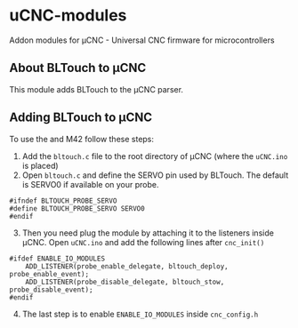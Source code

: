 # uCNC-modules
Addon modules for µCNC - Universal CNC firmware for microcontrollers

## About BLTouch to µCNC

This module adds BLTouch to the µCNC parser.

## Adding BLTouch to µCNC

To use the and M42 follow these steps:
1. Add the `bltouch.c` file to the root directory of µCNC (where the `uCNC.ino` is placed)
2. Open `bltouch.c` and define the SERVO pin used by BLTouch. The default is SERVO0 if available on your probe.

```
#ifndef BLTOUCH_PROBE_SERVO
#define BLTOUCH_PROBE_SERVO SERVO0
#endif
```



3. Then you need plug the module by attaching it to the listeners inside µCNC. Open `uCNC.ino` and add the following lines after `cnc_init()`

```
#ifdef ENABLE_IO_MODULES
	ADD_LISTENER(probe_enable_delegate, bltouch_deploy, probe_enable_event);
	ADD_LISTENER(probe_disable_delegate, bltouch_stow, probe_disable_event);
#endif
```

4. The last step is to enable `ENABLE_IO_MODULES` inside `cnc_config.h`
